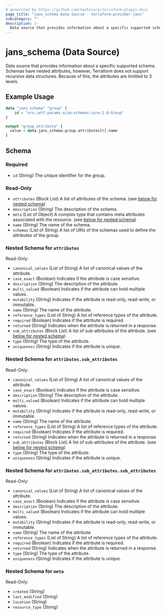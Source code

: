 ```yaml
---
# generated by https://github.com/hashicorp/terraform-plugin-docs
page_title: "jans_schema Data Source - terraform-provider-jans"
subcategory: ""
description: |-
  Data source that provides information about a specific supported schema. Schemas have nested attributes, however, Terraform does not support recursive data structures. Because of this, the attributes are limitted to 3 levels.
---
```


# jans_schema (Data Source)

Data source that provides information about a specific supported schema. Schemas have nested attributes, however, Terraform does not support recursive data structures. Because of this, the attributes are limitted to 3 levels.

## Example Usage

```terraform
data "jans_schema" "group" {
	id = "urn:ietf:params:scim:schemas:core:2.0:Group"
}

output "group_attribute" {
  value = data.jans_schema.group.attributes[0].name
}
```

<!-- schema generated by tfplugindocs -->
## Schema

### Required

- `id` (String) The unique identifier for the group.

### Read-Only

- `attributes` (Block List) A list of attributes of the schema. (see [below for nested schema](#nestedblock--attributes))
- `description` (String) The description of the schema.
- `meta` (List of Object) A complex type that contains meta attributes associated with the resource. (see [below for nested schema](#nestedatt--meta))
- `name` (String) The name of the schema.
- `schemas` (List of String) A list of URIs of the schemas used to define the attributes of the group.

<a id="nestedblock--attributes"></a>
### Nested Schema for `attributes`

Read-Only:

- `canonical_values` (List of String) A list of canonical values of the attribute.
- `case_exact` (Boolean) Indicates if the attribute is case sensitive.
- `description` (String) The description of the attribute.
- `multi_valued` (Boolean) Indicates if the attribute can hold multiple values.
- `mutability` (String) Indicates if the attribute is read-only, read-write, or immutable.
- `name` (String) The name of the attribute.
- `reference_types` (List of String) A list of reference types of the attribute.
- `required` (Boolean) Indicates if the attribute is required.
- `returned` (String) Indicates when the attribute is returned in a response.
- `sub_attributes` (Block List) A list of sub-attributes of the attribute. (see [below for nested schema](#nestedblock--attributes--sub_attributes))
- `type` (String) The type of the attribute.
- `uniqueness` (String) Indicates if the attribute is unique.

<a id="nestedblock--attributes--sub_attributes"></a>
### Nested Schema for `attributes.sub_attributes`

Read-Only:

- `canonical_values` (List of String) A list of canonical values of the attribute.
- `case_exact` (Boolean) Indicates if the attribute is case sensitive.
- `description` (String) The description of the attribute.
- `multi_valued` (Boolean) Indicates if the attribute can hold multiple values.
- `mutability` (String) Indicates if the attribute is read-only, read-write, or immutable.
- `name` (String) The name of the attribute.
- `reference_types` (List of String) A list of reference types of the attribute.
- `required` (Boolean) Indicates if the attribute is required.
- `returned` (String) Indicates when the attribute is returned in a response.
- `sub_attributes` (Block List) A list of sub-attributes of the attribute. (see [below for nested schema](#nestedblock--attributes--sub_attributes--sub_attributes))
- `type` (String) The type of the attribute.
- `uniqueness` (String) Indicates if the attribute is unique.

<a id="nestedblock--attributes--sub_attributes--sub_attributes"></a>
### Nested Schema for `attributes.sub_attributes.sub_attributes`

Read-Only:

- `canonical_values` (List of String) A list of canonical values of the attribute.
- `case_exact` (Boolean) Indicates if the attribute is case sensitive.
- `description` (String) The description of the attribute.
- `multi_valued` (Boolean) Indicates if the attribute can hold multiple values.
- `mutability` (String) Indicates if the attribute is read-only, read-write, or immutable.
- `name` (String) The name of the attribute.
- `reference_types` (List of String) A list of reference types of the attribute.
- `required` (Boolean) Indicates if the attribute is required.
- `returned` (String) Indicates when the attribute is returned in a response.
- `type` (String) The type of the attribute.
- `uniqueness` (String) Indicates if the attribute is unique.




<a id="nestedatt--meta"></a>
### Nested Schema for `meta`

Read-Only:

- `created` (String)
- `last_modified` (String)
- `location` (String)
- `resource_type` (String)
